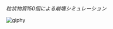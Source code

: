 *粒状物質150個による崩壊シミュレーション*

![giphy](https://user-images.githubusercontent.com/91046559/178481165-cff246a7-e718-486d-8111-1b519c4ee518.gif)
